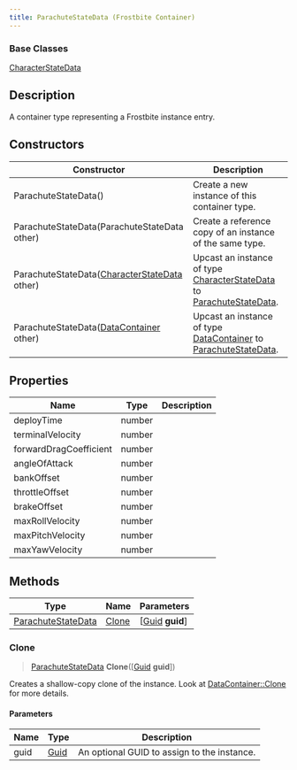 ```yaml
---
title: ParachuteStateData (Frostbite Container)
---
```

### Base Classes

[CharacterStateData](CharacterStateData)

## Description

A container type representing a Frostbite instance entry.

## Constructors

| Constructor                                                                   | Description                                                                                                                 |
| ----------------------------------------------------------------------------- | --------------------------------------------------------------------------------------------------------------------------- |
| ParachuteStateData()                                                          | Create a new instance of this container type.                                                                               |
| ParachuteStateData(ParachuteStateData other)                                  | Create a reference copy of an instance of the same type.                                                                    |
| ParachuteStateData([CharacterStateData](CharacterStateData) other)            | Upcast an instance of type [CharacterStateData](CharacterStateData) to [ParachuteStateData](ParachuteStateData).            |
| ParachuteStateData([DataContainer](/vext/ref/cls/shr/datacontainer) other) | Upcast an instance of type [DataContainer](/vext/ref/cls/shr/datacontainer) to [ParachuteStateData](ParachuteStateData). |

## Properties

| Name                   | Type   | Description |
| ---------------------- | ------ | ----------- |
| deployTime             | number |             |
| terminalVelocity       | number |             |
| forwardDragCoefficient | number |             |
| angleOfAttack          | number |             |
| bankOffset             | number |             |
| throttleOffset         | number |             |
| brakeOffset            | number |             |
| maxRollVelocity        | number |             |
| maxPitchVelocity       | number |             |
| maxYawVelocity         | number |             |

## Methods

| Type                                     | Name            | Parameters                                     |
| ---------------------------------------- | --------------- | ---------------------------------------------- |
| [ParachuteStateData](ParachuteStateData) | [Clone](#clone) | \[[Guid](/vext/ref/cls/shr/guid) **guid**\] |

### Clone

> [ParachuteStateData](ParachuteStateData) **Clone**(\[[Guid](/vext/ref/cls/shr/guid) **guid**\])

Creates a shallow-copy clone of the instance. Look at [DataContainer::Clone](/vext/ref/cls/shr/datacontainer#clone) for more details.

#### Parameters

| Name | Type         | Description                                 |
| ---- | ------------ | ------------------------------------------- |
| guid | [Guid](Guid) | An optional GUID to assign to the instance. |
